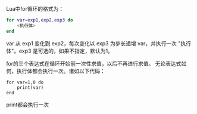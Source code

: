 Lua中for循环的格式为：
```lua
for var=exp1,exp2,exp3 do  
    <执行体>  
end  
```

var 从 exp1 变化到 exp2，每次变化以 exp3 为步长递增 var，并执行一次 "执行体"。exp3 是可选的，如果不指定，默认为1。

for的三个表达式在循环开始前一次性求值，以后不再进行求值。
无论表达式如何，执行体都会执行一次。诸如以下代码：
```
for var=1,0 do  
    print(var)
end 
```
print都会执行一次